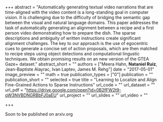 +++
abstract = "Automatically generating textual video narrations that are time-aligned with the video content is a long-standing goal in computer vision. It is challenging due to the difficulty of bridging the semantic gap between the visual and natural language domains. This paper addresses the task of automatically generating an alignment between a recipe and a first person video demonstrating how to prepare the dish. The sparse descriptions and ambiguity of written instructions create significant alignment challenges. The key to our approach is the use of egocentric cues to generate a concise set of action proposals, which are then matched to recipe steps using object detections and computational lingustic techniques. We obtain promising results on an new version of the GTEA Gaze+ dataset."
abstract_short = ""
authors = ["Meera Hahn, **Nataniel Ruiz**, Jean-Baptiste Alayrac, Ivan Laptev, James M. Rehg"]
date = "2017-05-01"
image_preview = ""
math = true
publication_types = ["0"]
publication = ""
publication_short = ""
selected = true
title = "Learning to Localize and Align Fine-Grained Actions to Sparse Instructions"
url_code = ""
url_dataset = ""
url_pdf = "https://drive.google.com/open?id=0B2fFW2t9-qW3NVBDNGRBbFJ0aEU"
url_project = ""
url_slides = ""
url_video = ""

+++

Soon to be published on arxiv.org
